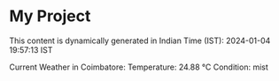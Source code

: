 # My Project

This content is dynamically generated in Indian Time (IST): 2024-01-04 19:57:13 IST


Current Weather in Coimbatore:
Temperature: 24.88 °C
Condition: mist
